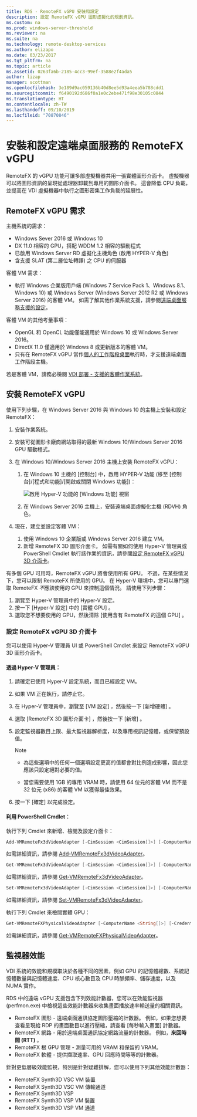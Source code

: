 ```yaml
---
title: RDS - RemoteFX vGPU 安裝和設定
description: 設定 RemoteFX vGPU 圖形虛擬化的規劃資訊。
ms.custom: na
ms.prod: windows-server-threshold
ms.reviewer: na
ms.suite: na
ms.technology: remote-desktop-services
ms.author: elizapo
ms.date: 03/23/2017
ms.tgt_pltfrm: na
ms.topic: article
ms.assetid: 0263fa6b-2185-4cc3-99ef-3588e2f4ada5
author: lizap
manager: scottman
ms.openlocfilehash: 3e189d9ac059136b40d8ee5d93a4eea5b788cdd1
ms.sourcegitcommit: f6490192d686f0a1e0c2ebe471f98e30105c0844
ms.translationtype: HT
ms.contentlocale: zh-TW
ms.lasthandoff: 09/10/2019
ms.locfileid: "70870846"
---
```

# <a name="set-up-and-configure-remotefx-vgpu-for-remote-desktop-services"></a>安裝和設定遠端桌面服務的 RemoteFX vGPU


RemoteFX 的 vGPU 功能可讓多部虛擬機器共用一張實體圖形介面卡。 虛擬機器可以將圖形資訊的呈現從處理器卸載到專用的圖形介面卡。 這會降低 CPU 負載，並提高在 VDI 虛擬機器中執行之圖形密集工作負載的延展性。 

## <a name="remotefx-vgpu-requirements"></a>RemoteFX vGPU 需求

主機系統的需求： 

- Windows Sever 2016 或 Windows 10
- DX 11.0 相容的 GPU，搭配 WDDM 1.2 相容的驅動程式 
- 已啟用 Windows Server RD 虛擬化主機角色 (啟用 HYPER-V 角色) 
- 含支援 SLAT (第二層位址轉譯) 之 CPU 的伺服器 

客體 VM 需求：

- 執行 Windows 企業版用戶端 (Windows 7 Service Pack 1、Windows 8.1、Windows 10) 或 Windows Server (Windows Server 2012 R2 或 Windows Server 2016) 的客體 VM。 如需了解其他作業系統支援，請參閱[遠端桌面服務支援的設定](rds-supported-config.md)。

客體 VM 的其他考量事項：

- OpenGL 和 OpenCL 功能僅能適用於 Windows 10 或 Windows Server 2016。  
- DirectX 11.0 僅適用於 Windows 8 或更新版本的客體 VM。 
- 只有在 RemoteFX vGPU 當作[個人的工作階段桌面](rds-personal-session-desktops.md)執行時，才支援遠端桌面工作階段主機。

若是客體 VM，請務必檢閱 [VDI 部署 - 支援的客體作業系統](rds-supported-config.md#vdi-deployment--supported-guest-oss)。

## <a name="install-remotefx-vgpu"></a>安裝 RemoteFX vGPU

使用下列步驟，在 Windows Server 2016 與 Windows 10 的主機上安裝和設定 RemoteFX：

1. 安裝作業系統。
2. 安裝可從圖形卡廠商網站取得的最新 Windows 10/Windows Server 2016 GPU 驅動程式。
3. 在 Windows 10/Windows Server 2016 主機上安裝 RemoteFX vGPU：
   1. 在 Windows 10 主機的 [控制台] 中，啟用 HYPER-V 功能 (移至 [控制台]/[程式和功能]/[開啟或關閉 Windows 功能])：

      ![啟用 Hyper-V 功能的 [Windows 功能] 視窗](media/rds-hyperv-settings.png)

   2. 在 Windows Server 2016 主機上，安裝遠端桌面虛擬化主機 (RDVH) 角色。
   

4. 現在，建立並設定客體 VM：
   1. 使用 Windows 10 企業版或 Windows Server 2016 建立 VM。
   2. 新增 RemoteFX 3D 圖形介面卡。 如需有關如何使用 Hyper-V 管理員或 PowerShell Cmdlet 執行該作業的資訊，請參閱[設定 RemoteFX vGPU 3D 介面卡](#configure-the-remotefx-vgpu-3d-adapter)。 

有多個 GPU 可用時，RemoteFX vGPU 將會使用所有 GPU。 不過，在某些情況下，您可以限制 RemoteFX 所使用的 GPU。 在 Hyper-V 環境中，您可以專門選取 RemoteFX *不*應該使用的 GPU 來控制這個情況。 請使用下列步驟： 

   1. 瀏覽至 Hyper-V 管理員中的 Hyper-V 設定。
   2. 按一下 [Hyper-V 設定] 中的 [實體 GPU]  。
   3. 選取您不想要使用的 GPU，然後清除 [使用含有 RemoteFX 的這個 GPU]  。


### <a name="configure-the-remotefx-vgpu-3d-adapter"></a>設定 RemoteFX vGPU 3D 介面卡
您可以使用 Hyper-V 管理員 UI 或 PowerShell Cmdlet 來設定 RemoteFX vGPU 3D 圖形介面卡。 

#### <a name="through-hyper-v-manager"></a>透過 Hyper-V 管理員：

1. 請確定已使用 Hyper-V 設定系統，而且已經設定 VM。  
2. 如果 VM 正在執行，請停止它。 
3. 在 Hyper-V 管理員中，瀏覽至 [VM 設定]  ，然後按一下 [新增硬體]  。
4. 選取 [RemoteFX 3D 圖形介面卡]  ，然後按一下 [新增]  。 
5. 設定監視器數目上限、最大監視器解析度，以及專用視訊記憶體，或保留預設值。

   > [!NOTE]
   > - 為這些選項中的任何一個選項設定更高的值都會對比例造成影響，因此您應該只設定絕對必要的值。
   >
   > - 當您需要使用 1GB 的專用 VRAM 時，請使用 64 位元的客體 VM 而不是 32 位元 (x86) 的客體 VM 以獲得最佳效果。
6. 按一下 [確定]  以完成設定。

#### <a name="with-powershell-cmdlets"></a>利用 PowerShell Cmdlet：

執行下列 Cmdlet 來新增、檢閱及設定介面卡： 

```powershell
Add-VMRemoteFx3dVideoAdapter [-CimSession <CimSession[]>] [-ComputerName <String[]>] [-Credential <PSCredential[]>] [-VMName] <String[]> [-Passthru] [-WhatIf] [-Confirm] [<CommonParameters>]
```

如需詳細資訊，請參閱 [Add-VMRemoteFx3dVideoAdapter](https://technet.microsoft.com/itpro/powershell/windows/hyper-v/add-vmremotefx3dvideoadapter)。

```powershell
Get-VMRemoteFx3dVideoAdapter [-CimSession <CimSession[]>] [-ComputerName <String[]>]  [-Credential <PSCredential[]>] [-VMName] <String[]> [<CommonParameters>]
```

如需詳細資訊，請參閱 [Get-VMRemoteFx3dVideoAdapter](https://technet.microsoft.com/itpro/powershell/windows/hyper-v/get-vmremotefx3dvideoadapter)。

```powershell
Set-VMRemoteFx3dVideoAdapter [-CimSession <CimSession[]>] [-ComputerName <String[]>] [-Credential <PSCredential[]>] [-VMName] <String[]> [[-MonitorCount] <Byte>] [[-MaximumResolution] <String>] [[-VRAMSizeBytes] <UInt64>] [-Passthru] [-WhatIf] [-Confirm] [<CommonParameters>]
```

如需詳細資訊，請參閱 [Set-VMRemoteFx3dVideoAdapter](https://technet.microsoft.com/itpro/powershell/windows/hyper-v/set-vmremotefx3dvideoadapter)。

執行下列 Cmdlet 來檢閱實體 GPU：

```powershell
Get-VMRemoteFXPhysicalVideoAdapter [-ComputerName <String[]>] [-Credential <PSCredential[]>] [[-Name] <String[]>] [<CommonParameters>]  
```

如需詳細資訊，請參閱 [Get-VMRemoteFXPhysicalVideoAdapter](https://technet.microsoft.com/itpro/powershell/windows/hyper-v/get-vmremotefxphysicalvideoadapter)。

## <a name="monitor-performance"></a>監視器效能

VDI 系統的效能和規模取決於各種不同的因素，例如 GPU 的記憶體總數、系統記憶體數量與記憶體速度、CPU 核心數目及 CPU 時脈頻率、儲存速度，以及 NUMA 實作。

RDS 中的遠端 vGPU 支援包含下列效能計數器，您可以在效能監視器 (perfmon.exe) 中檢視這些效能計數器來收集畫面播放速率輸送量的相關資訊。

- RemoteFX 圖形 - 遠端桌面通訊協定圖形壓縮的計數器。 例如，如果您想要查看呈現給 RDP 的畫面數目以進行壓縮，請查看 [每秒輸入畫面]  計數器。
- RemoteFX 網路 - 用於遠端桌面通訊協定網路流量的計數器。 例如，**來回時間 (RTT)** 。
- RemoteFX 根 GPU 管理 - 測量可用的 VRAM 和保留的 VRAM。
- RemoteFX 軟體 - 提供擷取速率、GPU 回應時間等等的計數器。

針對更低層級效能監視，特別是針對疑難排解，您可以使用下列其他效能計數器：

- RemoteFX Synth3D VSC VM 裝置 
- RemoteFX Synth3D VSC VM 傳輸通道 
- RemoteFX Synth3D VSP 
- RemoteFX Synth3D VSP VM 裝置 
- RemoteFX Synth3D VSP VM 通道
